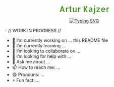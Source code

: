 <p align='center'>
<svg width="156.939" height="26.457" viewBox="0 0 156.939 26.457" xmlns="http://www.w3.org/2000/svg"><g id="svgGroup" stroke-linecap="round" fill-rule="evenodd" font-size="9pt" stroke="#000" stroke-width="0" fill="#339406" style="stroke:#000;stroke-width:0;fill:#339406"><path d="M 85.135 2.006 L 88.613 2.006 L 82.621 11.629 L 89.121 20.719 L 85.592 20.719 L 79.549 11.832 L 79.549 20.719 L 76.451 20.719 L 76.451 2.006 L 79.549 2.006 L 79.549 11.375 L 85.135 2.006 Z M 41.818 6.881 L 41.818 6.906 L 41.818 6.399 L 44.916 6.399 L 44.916 14.193 A 18.353 18.353 0 0 0 44.946 15.26 A 15.027 15.027 0 0 0 44.992 15.857 A 5.286 5.286 0 0 0 45.108 16.562 A 3.896 3.896 0 0 0 45.322 17.215 A 2.186 2.186 0 0 0 46.084 18.154 A 1.832 1.832 0 0 0 46.664 18.418 Q 46.908 18.484 47.197 18.503 A 3.632 3.632 0 0 0 47.43 18.51 Q 47.684 18.51 48.141 18.446 Q 48.598 18.383 49.067 18.231 Q 49.537 18.078 49.956 17.85 A 2.224 2.224 0 0 0 50.25 17.66 Q 50.403 17.542 50.511 17.408 A 1.257 1.257 0 0 0 50.578 17.317 L 50.578 17.139 L 50.578 17.113 L 50.578 11.426 L 50.578 11.401 L 50.578 6.399 L 53.676 6.399 L 53.676 20.719 L 50.908 20.719 L 50.578 19.246 Q 50.316 19.486 49.942 19.726 A 6.861 6.861 0 0 1 49.816 19.805 A 8.121 8.121 0 0 1 49.146 20.171 A 9.561 9.561 0 0 1 48.813 20.325 A 6.69 6.69 0 0 1 47.696 20.706 A 4.745 4.745 0 0 1 46.566 20.846 A 5.584 5.584 0 0 1 46.006 20.819 A 4.089 4.089 0 0 1 45.475 20.732 A 3.338 3.338 0 0 1 44.573 20.376 Q 44.154 20.135 43.773 19.83 A 8.916 8.916 0 0 1 43.214 19.342 A 10.352 10.352 0 0 1 43.012 19.145 A 3.3 3.3 0 0 1 42.326 18.142 A 5.273 5.273 0 0 1 41.958 16.948 Q 41.844 16.326 41.831 15.692 A 62.238 62.238 0 0 1 41.818 14.447 L 41.818 6.881 Z M 116.771 8.861 L 116.771 6.399 L 127.664 6.399 L 127.664 8.861 L 120.301 17.85 L 119.793 18.256 L 127.664 18.256 L 127.664 20.719 L 116.771 20.719 L 116.771 18.256 L 124.135 9.268 L 124.643 8.861 L 116.771 8.861 Z M 3.174 20.719 L 0 20.719 L 6.551 2.031 L 9.572 2.031 L 16.072 20.719 L 12.924 20.719 L 11.578 16.834 L 4.545 16.834 L 3.174 20.719 Z M 144.6 14.6 L 134.646 14.6 A 3.792 3.792 0 0 0 134.79 15.657 A 3.423 3.423 0 0 0 134.951 16.098 A 3.663 3.663 0 0 0 135.776 17.278 A 3.671 3.671 0 0 0 136.843 17.98 A 4.27 4.27 0 0 0 137.021 18.053 A 4.228 4.228 0 0 0 138.361 18.327 A 4.896 4.896 0 0 0 138.582 18.332 A 3.184 3.184 0 0 0 138.801 18.324 Q 139.012 18.309 139.28 18.269 A 4.42 4.42 0 0 0 139.768 18.165 A 5.637 5.637 0 0 0 140.169 18.04 A 6.44 6.44 0 0 0 140.991 17.683 A 7.186 7.186 0 0 0 141.108 17.621 A 3.565 3.565 0 0 0 141.863 17.08 A 3.322 3.322 0 0 0 141.934 17.012 L 143.051 18.713 A 5.804 5.804 0 0 1 141.767 19.904 A 5.28 5.28 0 0 1 141.096 20.287 Q 139.979 20.82 138.252 20.82 A 6.085 6.085 0 0 1 135.637 20.249 Q 134.418 19.678 133.555 18.688 Q 132.691 17.697 132.184 16.377 A 7.735 7.735 0 0 1 131.684 13.911 A 8.921 8.921 0 0 1 131.676 13.533 A 7.885 7.885 0 0 1 132.184 10.702 A 8.117 8.117 0 0 1 133.044 9.031 A 7.185 7.185 0 0 1 133.542 8.379 A 6.262 6.262 0 0 1 135.561 6.818 Q 136.729 6.246 138.023 6.246 A 7.261 7.261 0 0 1 139.648 6.421 A 5.796 5.796 0 0 1 141.07 6.944 Q 142.391 7.643 143.241 8.798 A 7.258 7.258 0 0 1 144.347 11.046 A 8.484 8.484 0 0 1 144.46 11.464 A 8.029 8.029 0 0 1 144.687 13.372 A 8.81 8.81 0 0 1 144.6 14.6 Z M 103.619 12.975 L 103.619 16.276 L 103.619 16.479 A 4.521 4.521 0 0 0 103.621 16.592 Q 103.624 16.721 103.634 16.901 A 19.929 19.929 0 0 0 103.645 17.075 A 6.668 6.668 0 0 0 103.746 17.875 A 2.966 2.966 0 0 0 103.88 18.364 A 2.512 2.512 0 0 0 103.987 18.611 A 1.077 1.077 0 0 0 104.121 18.819 A 0.722 0.722 0 0 0 104.432 19.043 L 103.619 20.744 Q 103.289 20.744 102.921 20.592 Q 102.553 20.44 102.21 20.16 A 3.116 3.116 0 0 1 101.634 19.549 A 2.933 2.933 0 0 1 101.626 19.538 A 2.684 2.684 0 0 1 101.258 18.789 Q 101.081 19.219 100.639 19.586 A 2.923 2.923 0 0 1 100.636 19.589 A 5.548 5.548 0 0 1 99.872 20.118 A 6.378 6.378 0 0 1 99.633 20.249 A 5.119 5.119 0 0 1 98.447 20.689 A 5.61 5.61 0 0 1 98.427 20.693 A 5.985 5.985 0 0 1 97.764 20.812 A 4.6 4.6 0 0 1 97.221 20.846 A 6.024 6.024 0 0 1 95.558 20.617 A 3.806 3.806 0 0 1 94.148 19.881 Q 93.539 19.373 93.196 18.535 Q 92.854 17.697 92.854 16.479 A 4.636 4.636 0 0 1 92.955 15.485 A 3.521 3.521 0 0 1 93.349 14.46 A 4.378 4.378 0 0 1 94.618 13.064 Q 95.393 12.518 96.383 12.251 Q 97.373 11.985 98.389 11.985 L 100.547 11.985 Q 100.547 10.797 100.431 10.072 A 5.515 5.515 0 0 0 100.42 10.004 Q 100.293 9.268 99.988 8.925 Q 99.684 8.582 99.239 8.493 A 4.207 4.207 0 0 0 98.827 8.433 Q 98.533 8.404 98.186 8.404 Q 97.627 8.404 97.132 8.544 A 6.772 6.772 0 0 0 96.494 8.757 A 5.734 5.734 0 0 0 96.218 8.874 A 4.809 4.809 0 0 0 95.784 9.097 A 3.765 3.765 0 0 0 95.481 9.293 A 18.008 18.008 0 0 0 95.333 9.401 Q 95.191 9.506 95.092 9.583 A 3.919 3.919 0 0 0 95.012 9.649 L 93.869 7.897 Q 94.047 7.701 94.349 7.5 A 4.968 4.968 0 0 1 94.631 7.325 A 6.068 6.068 0 0 1 95.25 7.017 A 7.912 7.912 0 0 1 95.799 6.805 A 9.039 9.039 0 0 1 96.737 6.538 A 10.823 10.823 0 0 1 97.233 6.437 A 9.003 9.003 0 0 1 98.715 6.298 A 9.966 9.966 0 0 1 98.846 6.297 A 7.191 7.191 0 0 1 100.331 6.449 A 4.337 4.337 0 0 1 101.481 6.861 A 4.039 4.039 0 0 1 101.651 6.957 A 3.538 3.538 0 0 1 102.608 7.8 A 4.079 4.079 0 0 1 102.692 7.909 A 3.209 3.209 0 0 1 103.108 8.673 A 4.378 4.378 0 0 1 103.314 9.395 Q 103.492 10.283 103.556 11.185 A 25.475 25.475 0 0 1 103.619 12.975 Z M 35.395 8.481 L 35.395 16.377 A 5.276 5.276 0 0 0 35.417 16.879 Q 35.465 17.383 35.618 17.712 A 1.548 1.548 0 0 0 35.623 17.723 Q 35.852 18.205 36.271 18.459 A 2.309 2.309 0 0 0 37.113 18.763 A 2.677 2.677 0 0 0 37.21 18.777 A 8.683 8.683 0 0 0 37.956 18.834 A 10.212 10.212 0 0 0 38.314 18.84 L 38.314 20.719 A 8.757 8.757 0 0 1 37.654 20.795 A 8.501 8.501 0 0 1 37.429 20.812 Q 37.328 20.819 37.216 20.824 A 16.478 16.478 0 0 1 36.981 20.833 A 24.023 24.023 0 0 1 36.207 20.846 A 12.028 12.028 0 0 1 35.433 20.82 A 8.067 8.067 0 0 1 35.154 20.798 Q 35.017 20.784 34.897 20.767 A 4.044 4.044 0 0 1 34.76 20.744 A 2.513 2.513 0 0 1 34.099 20.537 A 1.975 1.975 0 0 1 33.414 19.995 Q 32.932 19.399 32.69 18.675 A 6.603 6.603 0 0 1 32.443 17.698 A 5.684 5.684 0 0 1 32.386 17.266 Q 32.333 16.701 32.324 16.343 A 5.6 5.6 0 0 1 32.322 16.199 L 32.322 8.481 L 30.443 8.481 L 30.443 6.399 L 32.322 6.399 L 32.322 2.336 L 35.395 2.336 L 35.395 6.399 L 37.68 6.399 L 37.68 8.481 L 35.395 8.481 Z M 104.863 25.772 L 105.854 23.918 Q 106.209 24.121 106.704 24.185 Q 107.199 24.248 107.402 24.248 A 1.643 1.643 0 0 0 107.927 24.169 Q 108.38 24.017 108.646 23.575 A 3.591 3.591 0 0 0 108.977 22.843 Q 109.094 22.492 109.163 22.08 A 6.479 6.479 0 0 0 109.192 21.887 A 13.913 13.913 0 0 0 109.312 20.446 Q 109.32 20.186 109.32 19.918 A 17.06 17.06 0 0 0 109.319 19.729 Q 109.311 18.967 109.319 18.295 A 45.061 45.061 0 0 1 109.332 17.647 L 109.332 6.399 L 112.43 6.399 L 112.43 17.672 L 112.43 19.665 A 15.562 15.562 0 0 1 112.303 21.671 Q 112.176 22.649 111.922 23.512 Q 111.668 24.375 111.16 25.035 Q 110.652 25.695 109.827 26.076 Q 109.112 26.407 108.119 26.45 A 7.033 7.033 0 0 1 107.809 26.457 A 6.522 6.522 0 0 1 106.916 26.393 A 8.386 8.386 0 0 1 106.171 26.254 Q 105.363 26.067 104.933 25.814 A 1.865 1.865 0 0 1 104.863 25.772 Z M 28.031 6.297 L 28.031 9.496 Q 27.449 9.33 26.662 9.283 A 10.275 10.275 0 0 0 26.305 9.268 A 7.771 7.771 0 0 0 24.489 9.484 Q 23.655 9.683 23.136 10.133 A 2.355 2.355 0 0 0 23.055 10.207 L 23.055 15.641 L 23.055 15.692 L 23.055 20.719 L 19.982 20.719 L 19.982 6.399 L 22.725 6.399 L 23.055 7.871 Q 23.436 7.49 23.854 7.186 A 3.426 3.426 0 0 1 24.48 6.828 A 4.208 4.208 0 0 1 24.832 6.691 Q 25.312 6.527 25.942 6.429 A 9.752 9.752 0 0 1 26.152 6.399 Q 26.914 6.297 28.031 6.297 Z M 66.041 6.297 L 66.041 9.496 Q 65.459 9.33 64.671 9.283 A 10.275 10.275 0 0 0 64.314 9.268 A 7.771 7.771 0 0 0 62.499 9.484 Q 61.665 9.683 61.146 10.133 A 2.355 2.355 0 0 0 61.064 10.207 L 61.064 15.641 L 61.064 15.692 L 61.064 20.719 L 57.992 20.719 L 57.992 6.399 L 60.734 6.399 L 61.064 7.871 Q 61.445 7.49 61.864 7.186 A 3.426 3.426 0 0 1 62.49 6.828 A 4.208 4.208 0 0 1 62.842 6.691 Q 63.322 6.527 63.952 6.429 A 9.752 9.752 0 0 1 64.162 6.399 Q 64.924 6.297 66.041 6.297 Z M 156.939 6.297 L 156.939 9.496 Q 156.357 9.33 155.57 9.283 A 10.275 10.275 0 0 0 155.213 9.268 A 7.771 7.771 0 0 0 153.397 9.484 Q 152.563 9.683 152.044 10.133 A 2.355 2.355 0 0 0 151.963 10.207 L 151.963 15.641 L 151.963 15.692 L 151.963 20.719 L 148.891 20.719 L 148.891 6.399 L 151.633 6.399 L 151.963 7.871 Q 152.344 7.49 152.763 7.186 A 3.426 3.426 0 0 1 153.389 6.828 A 4.208 4.208 0 0 1 153.74 6.691 Q 154.22 6.527 154.85 6.429 A 9.752 9.752 0 0 1 155.061 6.399 Q 155.822 6.297 156.939 6.297 Z M 8.074 6.703 L 5.256 14.777 L 10.842 14.777 L 8.074 6.703 Z M 134.748 12.365 L 141.756 12.365 A 3.72 3.72 0 0 0 141.502 11.02 Q 141.248 10.36 140.804 9.826 A 3.321 3.321 0 0 0 139.725 8.976 Q 139.09 8.658 138.354 8.633 A 3.547 3.547 0 0 0 137.331 8.777 A 3.208 3.208 0 0 0 136.906 8.938 A 3.693 3.693 0 0 0 135.764 9.75 A 3.557 3.557 0 0 0 135.053 10.859 A 4.088 4.088 0 0 0 135.015 10.956 Q 134.748 11.654 134.748 12.365 Z M 100.572 17.291 L 100.572 13.787 L 98.947 13.787 A 5.661 5.661 0 0 0 98.225 13.835 A 6.712 6.712 0 0 0 97.881 13.889 A 3.206 3.206 0 0 0 96.84 14.27 A 2.208 2.208 0 0 0 96.143 14.913 A 2.668 2.668 0 0 0 96.04 15.069 Q 95.763 15.524 95.728 16.201 A 3.886 3.886 0 0 0 95.723 16.402 A 4.449 4.449 0 0 0 95.767 17.056 Q 95.882 17.828 96.294 18.231 A 1.83 1.83 0 0 0 97.046 18.666 Q 97.332 18.755 97.678 18.779 A 3.885 3.885 0 0 0 97.957 18.789 A 2.85 2.85 0 0 0 99.368 18.411 A 3.375 3.375 0 0 0 99.417 18.383 Q 100.115 17.977 100.572 17.291 Z M 112.539 2.565 A 1.835 1.835 0 0 0 112.684 1.828 A 1.785 1.785 0 0 0 112.163 0.533 A 1.76 1.76 0 0 0 111.642 0.16 A 1.789 1.789 0 0 0 110.881 0 Q 110.145 0 109.611 0.533 A 2.093 2.093 0 0 0 109.595 0.55 A 1.761 1.761 0 0 0 109.078 1.828 A 1.755 1.755 0 0 0 109.599 3.098 A 1.76 1.76 0 0 0 110.12 3.472 A 1.789 1.789 0 0 0 110.881 3.631 A 2.211 2.211 0 0 0 110.905 3.631 A 1.739 1.739 0 0 0 112.163 3.11 A 1.754 1.754 0 0 0 112.539 2.565 Z" vector-effect="non-scaling-stroke"/></g></svg>
</p>

<p align='center'>
  <a href="https://git.io/typing-svg"><img src="https://readme-typing-svg.demolab.com?font=Allerta&size=26&duration=4000&pause=1000&color=339406&center=true&random=false&width=435&lines=IT+high-school+student.;Coding+enthusiast.;(someday)+full-stack+web+dev." alt="Typing SVG" /></a>
</p>
- // WORK IN PROGRESS //


- 🔭 I’m currently working on ... this README file
- 🌱 I’m currently learning ...
- 👯 I’m looking to collaborate on ...
- 🤔 I’m looking for help with ...
- 💬 Ask me about ...
- 📫 How to reach me: ...
- 😄 Pronouns: ...
- ⚡ Fun fact: ...

